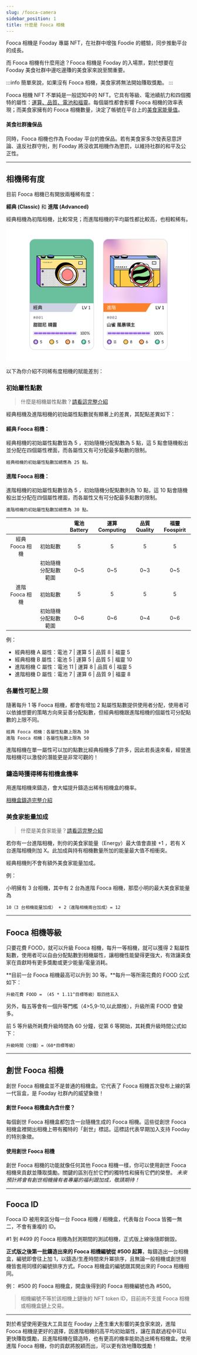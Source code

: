 ```yaml
---
slug: /fooca-camera
sidebar_position: 1
title: 什麼是 Fooca 相機
---
```


Fooca 相機是 Fooday 專屬 NFT，在社群中增強 Foodie 的體驗，同步推動平台的成長。

而 Fooca 相機有什麼用途？Fooca 相機是 Fooday 的入場票，對於想要在 Fooday 美食社群中邊吃邊賺的美食家來說至關重要。

:::info
簡單來說，如果沒有 Fooca 相機，美食家將無法開始賺取獎勵。
:::

Fooca 相機 NFT 不單純是一般認知中的 NFT。它具有等級、電池續航力和四個獨特的屬性：[運算、品質、電池和福靈](/attributes)。每個屬性都會影響 Fooca 相機的效率表現；而美食家擁有的 Fooca 相機數量，決定了帳號在平台上的[美食家能量值](/foodie-energy)。

#### 美食社群擔保品

同時，Fooca 相機也作為 Fooday 平台的擔保品。若有美食家多次發表惡意評論、違反社群守則，則 Fooday 將沒收其相機作為懲罰，以維持社群的和平及公正性。

***

## 相機稀有度

目前 Fooca 相機已有開放兩種稀有度：

**經典 (Classic)** 和 **進階 (Advanced)**

經典相機為初階相機，比較常見；而進階相機的平均屬性都比較高，也相較稀有。

![經典相機與進階相機](../fooca-rarity.jpg)

以下為你介紹不同稀有度相機的賦能差別：


### 初始屬性點數

> 什麼是相機屬性點數？[請看這完整介紹](/attributes)

經典相機及進階相機的初始屬性點數就有顯著上的差異，其配點差異如下：

#### 經典 Fooca 相機：

經典相機的初始屬性點數皆為 5 ，初始隨機分配點數為 5 點，這 5 點會隨機骰出並分配在四個屬性裡面，而各屬性又有可分配最多點數的限制。

```
經典相機的初始屬性點數加總應為 25 點。
```

#### 進階 Fooca 相機：

進階相機的初始屬性點數皆為 5 ，初始隨機分配點數則為 10 點，這 10 點會隨機骰出並分配在四個屬性裡面，而各屬性又有可分配最多點數的限制。

```
進階相機的初始屬性點數加總應為 30 點。
```

|  |  | 電池 Battery  | 運算 Computing  | 品質 Quality  | 福靈 Foospirit  |
|:---:|:---:|:---:|:---:|:---:|:---:|
| 經典 Fooca 相機 | 初始點數 |  5  |  5  |  5  |  5  |
|   | 初始隨機分配點數範圍  |  0~5  |  0~5  |  0~3  |  0~5  |
| 進階 Fooca 相機 | 初始點數 |  5  |  5  |  5  |  5  |
|   | 初始隨機分配點數範圍  |  0~6  |  0~6  |  0~4  |  0~6  |

例：

* 經典相機 A 屬性：電池 7 | 運算 5 | 品質 8 | 福靈 5
* 經典相機 B 屬性：電池 5 | 運算 5 | 品質 5 | 福靈 10
* 進階相機 C 屬性：電池 11 | 運算 8 | 品質 6 | 福靈 5
* 進階相機 D 屬性：電池 7 | 運算 6 | 品質 9 | 福靈 8


### 各屬性可配上限

隨著每升 1 等 Fooca 相機，都會有增加 2 點屬性點數提供使用者分配，使用者可以依據想要的策略方向來妥善分配點數，但經典相機跟進階相機的個屬性可分配點數的上限不同。

```
經典 Fooca 相機：各屬性點數上限為 30
進階 Fooca 相機：各屬性點數上限為 50
```

進階相機在單一屬性可以加的點數比經典相機多了許多，因此若長遠來看，經營進階相機可以激發的潛能更是非常可觀的！


### 鑄造時獲得稀有相機盒機率

用進階相機來鑄造，會大幅提升鑄造出稀有相機盒的機率。

[相機盒鑄造完整介紹](/minting)


### 美食家能量加成

> 什麼是美食家能量？[請看這完整介紹](/foodie-energy)

若你有一台進階相機，則你的美食家能量（Energy）最大值會直接 +1 ，若有 X 台進階相機則加 X。此加成與持有相機數量所加的能量最大值不相衝突。

經典相機則不會有額外美食家能量加成。

例：

小明擁有 3 台相機，其中有 2 台為進階 Fooca 相機，那麼小明的最大美食家能量為

```
10（3 台相機能量加成） + 2（進階相機兩台加成）= 12
```

***

## Fooca 相機等級

只要花費 FOOD，就可以升級 Fooca 相機，每升一等相機，就可以獲得 2 點屬性點數，使用者可以自由分配點數到相機屬性，讓相機性能變得更強大，有效讓美食家在貢獻時有更多獎勵或更少能量/電量消耗。

**目前一台 Fooca 相機最高可以升到 30 等。**每升一等所需花費的 FOOD 公式如下：

```
升級花費 FOOD = （45 * 1.11^目標等級）取四捨五入
```
另外，每五等會有一個升等門檻（4>5,9-10,以此類推），升級所需 FOOD 會變多。

前 5 等升級所耗費升級時間為 60 分鐘，從第 6 等開始，其耗費升級時間公式如下：

```
升級時間（分鐘）=（60*目標等級）
```

***

## 創世 Fooca 相機

創世 Fooca 相機盒並不是普通的相機盒。它代表了 Fooca 相機首次發布上線的第一代盲盒，是 Fooday 社群內的威望象徵！

#### 創世 Fooca 相機盒內含什麼？

每個創世 Fooca 相機盒都包含一台隨機生成的 Fooca 相機。這些從創世 Fooca 相機盒裡開出相機上帶有獨特的「創世」標誌。這標誌代表早期加入支持 Fooday 的特別象徵。

#### 使用創世 Fooca 相機

創世 Fooca 相機的功能就像任何其他 Fooca 相機一樣，你可以使用創世 Fooca 相機來貢獻並賺取獎勵。關鍵的區別在於它們的獨特性和擁有它們的榮譽。 _未來預計將會有創世相機擁有者專屬的福利跟加成，敬請期待！_

***

## Fooca ID

Fooca ID 被用來區分每一台 Fooca 相機 / 相機盒，代表每台 Fooca 皆獨一無二，不會有重複的 ID。

#1 到 #499 的 Fooca 相機為封測期間的測試相機，正式版上線後隨即銷毀。

**正式版之後第一批鑄造出來的 Fooca 相機編號從 #500 起算**，每鑄造出一台相機盒，編號即會往上加 1，以鑄造/生產時間來升冪排序，且無論一般相機或創世相機皆套用同樣的編號排序方式。Fooca 相機盒的編號跟其開出來的 Fooca 相機相同。

例： #500 的 Fooca 相機盒，開盒後得到的 Fooca 相機編號也為 #500。

> 相機編號不等於該相機上鏈後的 NFT token ID，目前尚不支援 Fooca 相機或相機盒鏈上交易。

***

對於希望使用更強大工具並在 Fooday 上產生重大影響的美食家來說，進階 Fooca 相機是更好的選擇，因進階相機的高平均初始屬性，讓在貢獻過程中可以更快賺取獎勵，且進階相機在鑄造時，也有更高的機率能助造出稀有相機盒。使用進階 Fooca 相機，你的貢獻將脫穎而出，可以更有效地賺取獎勵！